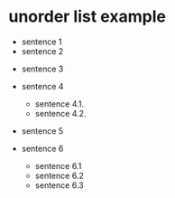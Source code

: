 # unorder list example

- sentence 1
- sentence 2
* sentence 3

* sentence 4
  - sentence 4.1.
  - sentence 4.2.
* sentence 5
* sentence 6
  - sentence 6.1
  - sentence 6.2
  - sentence 6.3